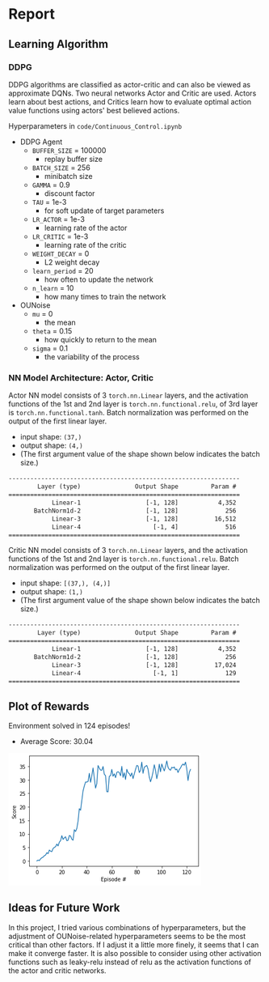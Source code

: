 # Report

## Learning Algorithm

### DDPG
DDPG algorithms are classified as actor-critic and can also be viewed as approximate DQNs. Two neural networks Actor and Critic are used.
Actors learn about best actions, and Critics learn how to evaluate optimal action value functions using actors' best believed actions.    

Hyperparameters in `code/Continuous_Control.ipynb`
- DDPG Agent
	- `BUFFER_SIZE` = 100000
		- replay buffer size
	- `BATCH_SIZE` = 256
		- minibatch size
	- `GAMMA` = 0.9
		- discount factor
	- `TAU` = 1e-3
		- for soft update of target parameters
	- `LR_ACTOR` = 1e-3
		- learning rate of the actor
	- `LR_CRITIC` = 1e-3
		- learning rate of the critic
	- `WEIGHT_DECAY` = 0
		- L2 weight decay
	- `learn_period` = 20
		- how often to update the network
	- `n_learn` = 10
		- how many times to train the network
- OUNoise
	- `mu` = 0
		- the mean
	- `theta` = 0.15
		- how quickly to return to the mean
	- `sigma` = 0.1
		- the variability of the process


### NN Model Architecture: Actor, Critic
Actor NN model consists of 3 `torch.nn.Linear` layers, and the activation functions of the 1st and 2nd layer is `torch.nn.functional.relu`, of 3rd layer is `torch.nn.functional.tanh`.
Batch normalization was performed on the output of the first linear layer.
- input shape: `(37,)`
- output shape: `(4,)`
- (The first argument value of the shape shown below indicates the batch size.)

```
----------------------------------------------------------------
        Layer (type)               Output Shape         Param #
================================================================
            Linear-1                  [-1, 128]           4,352
       BatchNorm1d-2                  [-1, 128]             256
            Linear-3                  [-1, 128]          16,512
            Linear-4                    [-1, 4]             516
================================================================
```

Critic NN model consists of 3 `torch.nn.Linear` layers, and the activation functions of the 1st and 2nd layer is `torch.nn.functional.relu`.
Batch normalization was performed on the output of the first linear layer.
- input shape: `[(37,), (4,)]`
- output shape: `(1,)`
- (The first argument value of the shape shown below indicates the batch size.)

```
----------------------------------------------------------------
        Layer (type)               Output Shape         Param #
================================================================
            Linear-1                  [-1, 128]           4,352
       BatchNorm1d-2                  [-1, 128]             256
            Linear-3                  [-1, 128]          17,024
            Linear-4                    [-1, 1]             129
================================================================
```

## Plot of Rewards
Environment solved in 124 episodes!
- Average Score: 30.04

![ex_screenshot](./plot.png)

## Ideas for Future Work
In this project, I tried various combinations of hyperparameters, but the adjustment of OUNoise-related hyperparameters seems to be the most critical than other factors. If I adjust it a little more finely, it seems that I can make it converge faster. It is also possible to consider using other activation functions such as leaky-relu instead of relu as the activation functions of the actor and critic networks.